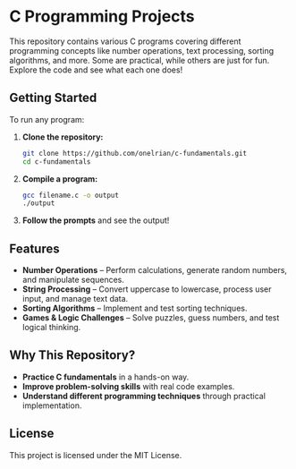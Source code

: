 # C Programming Projects  

This repository contains various C programs covering different programming concepts like number operations, text processing, sorting algorithms, and more. Some are practical, while others are just for fun. Explore the code and see what each one does!  

## Getting Started  

To run any program:  

1. **Clone the repository:**  
   ```bash
   git clone https://github.com/onelrian/c-fundamentals.git
   cd c-fundamentals
   ```  
2. **Compile a program:**  
   ```bash
   gcc filename.c -o output
   ./output
   ```  
3. **Follow the prompts** and see the output!  

## Features  

- **Number Operations** – Perform calculations, generate random numbers, and manipulate sequences.  
- **String Processing** – Convert uppercase to lowercase, process user input, and manage text data.  
- **Sorting Algorithms** – Implement and test sorting techniques.  
- **Games & Logic Challenges** – Solve puzzles, guess numbers, and test logical thinking.  

## Why This Repository?  

- **Practice C fundamentals** in a hands-on way.  
- **Improve problem-solving skills** with real code examples.  
- **Understand different programming techniques** through practical implementation.  

## License
This project is licensed under the MIT License.